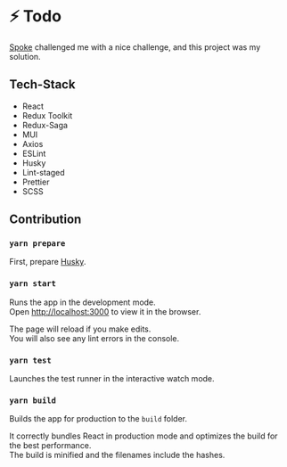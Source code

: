 # ⚡ Todo

[Spoke](https://spoke.ai/) challenged me with a nice challenge, and this project was my solution.

## Tech-Stack

- React
- Redux Toolkit
- Redux-Saga
- MUI
- Axios
- ESLint
- Husky
- Lint-staged
- Prettier
- SCSS

## Contribution

### `yarn prepare`

First, prepare [Husky](https://github.com/typicode/husky).

### `yarn start`

Runs the app in the development mode.\
Open [http://localhost:3000](http://localhost:3000) to view it in the browser.

The page will reload if you make edits.\
You will also see any lint errors in the console.

### `yarn test`

Launches the test runner in the interactive watch mode.

### `yarn build`

Builds the app for production to the `build` folder.

It correctly bundles React in production mode and optimizes the build for the best performance.\
The build is minified and the filenames include the hashes.
